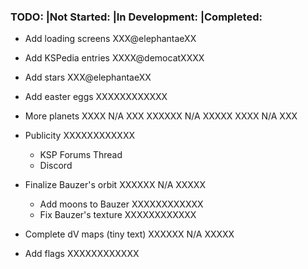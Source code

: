 ### TODO:                      |Not Started:   |In Development:    |Completed:

 * Add loading screens                          XXX@elephantaeXX

 * Add KSPedia entries                          XXXX@democatXXXX
 
 * Add stars                                    XXX@elephantaeXX
 
 * Add easter eggs              XXXXXXXXXXXX
 
 * More planets                 XXXX N/A XXX    XXXXXX N/A XXXXX    XXXX N/A XXX
 
 * Publicity                    XXXXXXXXXXXX
   * KSP Forums Thread
   * Discord
  
 * Finalize Bauzer's orbit                      XXXXXX N/A XXXXX
   * Add moons to Bauzer        XXXXXXXXXXXX
   * Fix Bauzer's texture       XXXXXXXXXXXX
 
 * Complete dV maps (tiny text)                 XXXXXX N/A XXXXX
 
 * Add flags                    XXXXXXXXXXXX
 